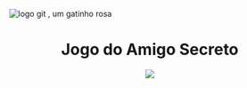 ![logo git , um gatinho rosa](https://github.com/user-attachments/assets/6f6d134b-831a-4516-a2ee-adc25e8cda1d)
<h1 align="center"> Jogo do Amigo Secreto </h1>
<p align="center">
<img loading="lazy" src="http://img.shields.io/static/v1?label=STATUS&message=%20Finalizado&color=GREEN&style=for-the-badge"/>
</p>
